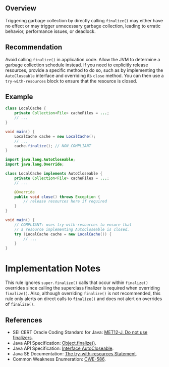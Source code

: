 ## Overview

Triggering garbage collection by directly calling `finalize()` may either have no effect or may trigger unnecessary garbage collection, leading to erratic behavior, performance issues, or deadlock.

## Recommendation

Avoid calling `finalize()` in application code. Allow the JVM to determine a garbage collection schedule instead. If you need to explicitly release resources, provide a specific method to do so, such as by implementing the `AutoCloseable` interface and overriding its `close` method. You can then use a `try-with-resources` block to ensure that the resource is closed.

## Example

```java
class LocalCache {
    private Collection<File> cacheFiles = ...;
    // ...
}

void main() {
    LocalCache cache = new LocalCache();
    // ...
    cache.finalize(); // NON_COMPLIANT
}

```

```java
import java.lang.AutoCloseable;
import java.lang.Override;

class LocalCache implements AutoCloseable {
    private Collection<File> cacheFiles = ...;
    // ...

    @Override
    public void close() throws Exception {
        // release resources here if required
    }
}

void main() {
    // COMPLIANT: uses try-with-resources to ensure that
    // a resource implementing AutoCloseable is closed.
    try (LocalCache cache = new LocalCache()) {
        // ...
    }
}

```

# Implementation Notes

This rule ignores `super.finalize()` calls that occur within `finalize()` overrides since calling the superclass finalizer is required when overriding `finalize()`. Also, although overriding `finalize()` is not recommended, this rule only alerts on direct calls to `finalize()` and does not alert on overrides of `finalize()`.


## References

- SEI CERT Oracle Coding Standard for Java: [MET12-J. Do not use finalizers](https://wiki.sei.cmu.edu/confluence/display/java/MET12-J.+Do+not+use+finalizers).
- Java API Specification: [Object.finalize()](https://docs.oracle.com/javase/10/docs/api/java/lang/Object.html#finalize()).
- Java API Specification: [Interface AutoCloseable](https://docs.oracle.com/javase/10/docs/api/java/lang/AutoCloseable.html).
- Java SE Documentation: [The try-with-resources Statement](https://docs.oracle.com/javase/tutorial/essential/exceptions/tryResourceClose.html).
- Common Weakness Enumeration: [CWE-586](https://cwe.mitre.org/data/definitions/586).
